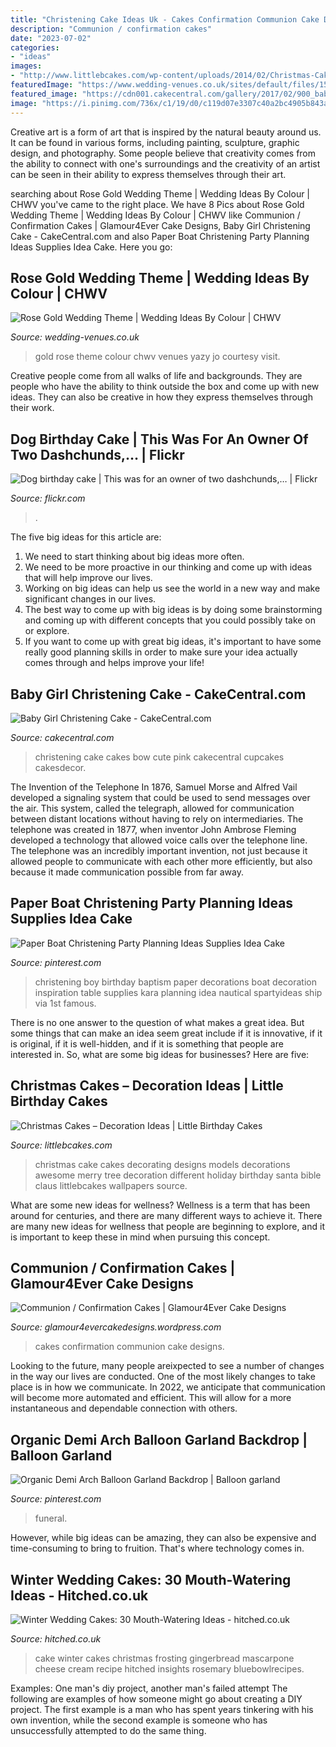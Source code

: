 ```yaml
---
title: "Christening Cake Ideas Uk - Cakes Confirmation Communion Cake Designs"
description: "Communion / confirmation cakes"
date: "2023-07-02"
categories:
- "ideas"
images:
- "http://www.littlebcakes.com/wp-content/uploads/2014/02/Christmas-Cake-Ideas-1024x936.jpg"
featuredImage: "https://www.wedding-venues.co.uk/sites/default/files/15wedding-ideas-colour-rose-gold-wedding-theme.jpg"
featured_image: "https://cdn001.cakecentral.com/gallery/2017/02/900_baby-girl-christening-cake-890005iPnWM.jpg"
image: "https://i.pinimg.com/736x/c1/19/d0/c119d07e3307c40a2bc4905b843a999c--baptism-party-decorations-boy-baptism-party.jpg"
---
```



Creative art is a form of art that is inspired by the natural beauty around us. It can be found in various forms, including painting, sculpture, graphic design, and photography. Some people believe that creativity comes from the ability to connect with one's surroundings and the creativity of an artist can be seen in their ability to express themselves through their art.

	

		
searching about Rose Gold Wedding Theme | Wedding Ideas By Colour | CHWV you've came to the right place. We have 8 Pics about Rose Gold Wedding Theme | Wedding Ideas By Colour | CHWV like Communion / Confirmation Cakes | Glamour4Ever Cake Designs, Baby Girl Christening Cake - CakeCentral.com and also Paper Boat Christening Party Planning Ideas Supplies Idea Cake. Here you go:
		
    
## Rose Gold Wedding Theme | Wedding Ideas By Colour | CHWV

<img loading=lazy src="https://www.wedding-venues.co.uk/sites/default/files/15wedding-ideas-colour-rose-gold-wedding-theme.jpg" onerror="this.onerror=null;this.src='https://tse2.mm.bing.net/th?id=OIP.2LIyMr-phA8ovzLsJspD8AHaLH&amp;pid=15.1';" alt="Rose Gold Wedding Theme | Wedding Ideas By Colour | CHWV">

_Source: wedding-venues.co.uk_

>gold rose theme colour chwv venues yazy jo courtesy visit. 

	

Creative people come from all walks of life and backgrounds. They are people who have the ability to think outside the box and come up with new ideas. They can also be creative in how they express themselves through their work.

    
## Dog Birthday Cake | This Was For An Owner Of Two Dashchunds,… | Flickr

<img loading=lazy src="https://live.staticflickr.com/4102/4796793622_16d6738b29_z.jpg" onerror="this.onerror=null;this.src='https://tse2.mm.bing.net/th?id=OIP.q3RHUOkelQeqCg2Teo61FgHaJ4&amp;pid=15.1';" alt="Dog birthday cake | This was for an owner of two dashchunds,… | Flickr">

_Source: flickr.com_

>. 

	

The five big ideas for this article are:
1. We need to start thinking about big ideas more often. 
2. We need to be more proactive in our thinking and come up with ideas that will help improve our lives. 
3. Working on big ideas can help us see the world in a new way and make significant changes in our lives. 
4. The best way to come up with big ideas is by doing some brainstorming and coming up with different concepts that you could possibly take on or explore. 
5. If you want to come up with great big ideas, it's important to have some really good planning skills in order to make sure your idea actually comes through and helps improve your life!

    
## Baby Girl Christening Cake - CakeCentral.com

<img loading=lazy src="https://cdn001.cakecentral.com/gallery/2017/02/900_baby-girl-christening-cake-890005iPnWM.jpg" onerror="this.onerror=null;this.src='https://tse1.mm.bing.net/th?id=OIP.7-Tq1GU75jGOjkVtU7WcmAHaJY&amp;pid=15.1';" alt="Baby Girl Christening Cake - CakeCentral.com">

_Source: cakecentral.com_

>christening cake cakes bow cute pink cakecentral cupcakes cakesdecor. 

	

The Invention of the Telephone
In 1876, Samuel Morse and Alfred Vail developed a signaling system that could be used to send messages over the air. This system, called the telegraph, allowed for communication between distant locations without having to rely on intermediaries. The telephone was created in 1877, when inventor John Ambrose Fleming developed a technology that allowed voice calls over the telephone line. The telephone was an incredibly important invention, not just because it allowed people to communicate with each other more efficiently, but also because it made communication possible from far away.

    
## Paper Boat Christening Party Planning Ideas Supplies Idea Cake

<img loading=lazy src="https://i.pinimg.com/736x/c1/19/d0/c119d07e3307c40a2bc4905b843a999c--baptism-party-decorations-boy-baptism-party.jpg" onerror="this.onerror=null;this.src='https://tse2.mm.bing.net/th?id=OIP._mJXXLueUIdGy3APHxhgmgHaLK&amp;pid=15.1';" alt="Paper Boat Christening Party Planning Ideas Supplies Idea Cake">

_Source: pinterest.com_

>christening boy birthday baptism paper decorations boat decoration inspiration table supplies kara planning idea nautical spartyideas ship via 1st famous. 

	

There is no one answer to the question of what makes a great idea. But some things that can make an idea seem great include if it is innovative, if it is original, if it is well-hidden, and if it is something that people are interested in.  So, what are some big ideas for businesses? Here are five: 

    
## Christmas Cakes – Decoration Ideas | Little Birthday Cakes

<img loading=lazy src="http://www.littlebcakes.com/wp-content/uploads/2014/02/Christmas-Cake-Ideas-1024x936.jpg" onerror="this.onerror=null;this.src='https://tse3.mm.bing.net/th?id=OIP.q6FWFYU8k1tmgy_gy14ptAHaGx&amp;pid=15.1';" alt="Christmas Cakes – Decoration Ideas | Little Birthday Cakes">

_Source: littlebcakes.com_

>christmas cake cakes decorating designs models decorations awesome merry tree decoration different holiday birthday santa bible claus littlebcakes wallpapers source. 

	

What are some new ideas for wellness?
Wellness is a term that has been around for centuries, and there are many different ways to achieve it. There are many new ideas for wellness that people are beginning to explore, and it is important to keep these in mind when pursuing this concept.

    
## Communion / Confirmation Cakes | Glamour4Ever Cake Designs

<img loading=lazy src="https://i0.wp.com/glamour4evercakedesigns.files.wordpress.com/2012/08/20161008_180104.jpg" onerror="this.onerror=null;this.src='https://tse1.mm.bing.net/th?id=OIP.qwP0TXMSK7zpfe_EDxfGGgHaNK&amp;pid=15.1';" alt="Communion / Confirmation Cakes | Glamour4Ever Cake Designs">

_Source: glamour4evercakedesigns.wordpress.com_

>cakes confirmation communion cake designs. 

	

Looking to the future, many people areixpected to see a number of changes in the way our lives are conducted. One of the most likely changes to take place is in how we communicate. In 2022, we anticipate that communication will become more automated and efficient. This will allow for a more instantaneous and dependable connection with others.

    
## Organic Demi Arch Balloon Garland Backdrop | Balloon Garland

<img loading=lazy src="https://i.pinimg.com/736x/5b/a6/bc/5ba6bcaa5128a5a12019dea59164b9d0.jpg" onerror="this.onerror=null;this.src='https://tse2.mm.bing.net/th?id=OIP.ON9TFcPKDG7MOp-6KZFY9wHaHa&amp;pid=15.1';" alt="Organic Demi Arch Balloon Garland Backdrop | Balloon garland">

_Source: pinterest.com_

>funeral. 

	

However, while big ideas can be amazing, they can also be expensive and time-consuming to bring to fruition. That's where technology comes in.

    
## Winter Wedding Cakes: 30 Mouth-Watering Ideas - Hitched.co.uk

<img loading=lazy src="https://cdn0.hitched.co.uk/articles/images/9/6/6/0/img_70669/cake-20.jpeg" onerror="this.onerror=null;this.src='https://tse4.mm.bing.net/th?id=OIP.ERz7KVaJeGZUtCUV312oKAHaLH&amp;pid=15.1';" alt="Winter Wedding Cakes: 30 Mouth-Watering Ideas - hitched.co.uk">

_Source: hitched.co.uk_

>cake winter cakes christmas frosting gingerbread mascarpone cheese cream recipe hitched insights rosemary bluebowlrecipes. 

	

Examples: One man's diy project, another man's failed attempt
The following are examples of how someone might go about creating a DIY project. The first example is a man who has spent years tinkering with his own invention, while the second example is someone who has unsuccessfully attempted to do the same thing.

